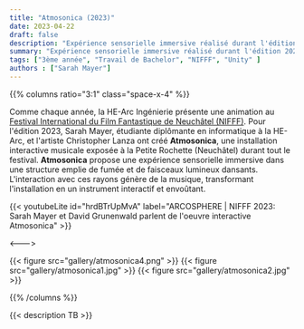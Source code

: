 ```yaml
---
title: "Atmosonica (2023)"
date: 2023-04-22
draft: false
description: "Expérience sensorielle immersive réalisé durant l'édition 2023 du NIFFF"
summary: "Expérience sensorielle immersive réalisé durant l'édition 2023 du NIFFF"
tags: ["3ème année", "Travail de Bachelor", "NIFFF", "Unity" ]
authors : ["Sarah Mayer"]
---
```


{{% columns ratio="3:1" class="space-x-4" %}} <!-- begin columns block -->

Comme chaque année, la HE-Arc Ingénierie présente une animation au [Festival International du Film Fantastique de Neuchâtel (NIFFF)](https://nifff.ch/). 
Pour l'édition 2023, Sarah Mayer, étudiante diplômante en informatique à la HE-Arc, et l'artiste Christopher Lanza ont créé **Atmosonica**, 
une installation interactive musicale exposée à la Petite Rochette (Neuchâtel) durant tout le festival. 
**Atmosonica** propose une expérience sensorielle immersive dans une structure emplie de fumée et de faisceaux lumineux dansants. 
L'interaction avec ces rayons génère de la musique, transformant l'installation en un instrument interactif et envoûtant.

{{< youtubeLite id="hrdBTrUpMvA" label="ARCOSPHERE | NIFFF 2023: Sarah Mayer et David Grunenwald parlent de l'oeuvre interactive Atmosonica" >}}

<---> <!-- magic separator, between columns -->

<div class="[&>figure]:my-4">
{{< figure
src="gallery/atmosonica4.png"
>}}
{{< figure
src="gallery/atmosonica1.jpg"
>}}
{{< figure
src="gallery/atmosonica2.jpg"
>}}
</div>


{{% /columns %}}

{{< description TB >}}

